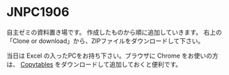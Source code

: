 # JNPC1906
自主ゼミの資料置き場です。
作成したものから順に追加していきます。
右上の「Clone or download」から、ZIPファイルをダウンロードして下さい。

当日は Excel の入ったPCをお持ち下さい。ブラウザに Chrome をお使いの方は、 [Copytables](https://chrome.google.com/webstore/detail/copytables/ekdpkppgmlalfkphpibadldikjimijon?hl=ja) をダウンロードして追加しておくと便利です。

